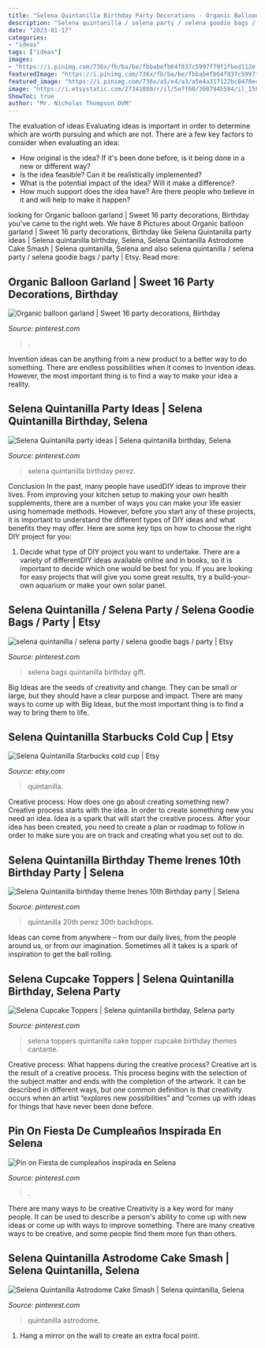 ```yaml
---
title: "Selena Quintanilla Birthday Party Decorations - Organic Balloon Garland"
description: "Selena quintanilla / selena party / selena goodie bags / party"
date: "2023-01-17"
categories:
- "ideas"
tags: ["ideas"]
images:
- "https://i.pinimg.com/736x/fb/ba/be/fbbabefb64f837c5997f79f1fbed112e.jpg"
featuredImage: "https://i.pinimg.com/736x/fb/ba/be/fbbabefb64f837c5997f79f1fbed112e.jpg"
featured_image: "https://i.pinimg.com/736x/a5/e4/a3/a5e4a317122bc8478ecda5ba7aa32e83.jpg"
image: "https://i.etsystatic.com/27341880/r/il/5e7f60/3007945584/il_1588xN.3007945584_rdl5.jpg"
ShowToc: true
author: "Mr. Nicholas Thompson DVM"
---
```



The evaluation of ideas
Evaluating ideas is important in order to determine which are worth pursuing and which are not. There are a few key factors to consider when evaluating an idea:
- How original is the idea? If it's been done before, is it being done in a new or different way?
- Is the idea feasible? Can it be realistically implemented?
- What is the potential impact of the idea? Will it make a difference?
- How much support does the idea have? Are there people who believe in it and will help to make it happen?

	

		
looking for Organic balloon garland | Sweet 16 party decorations, Birthday you've came to the right web. We have 8 Pictures about Organic balloon garland | Sweet 16 party decorations, Birthday like Selena Quintanilla party ideas | Selena quintanilla birthday, Selena, Selena Quintanilla Astrodome Cake Smash | Selena quintanilla, Selena and also selena quintanilla / selena party / selena goodie bags / party | Etsy. Read more:
		
    
## Organic Balloon Garland | Sweet 16 Party Decorations, Birthday

<img loading=lazy src="https://i.pinimg.com/originals/c2/fd/ec/c2fdecafe75d79b3ddd8158bf9b46eae.jpg" onerror="this.onerror=null;this.src='https://tse4.mm.bing.net/th?id=OIP.nBijYUg5ALdeWDnMBknJ5AHaJ4&amp;pid=15.1';" alt="Organic balloon garland | Sweet 16 party decorations, Birthday">

_Source: pinterest.com_

>. 

	

Invention ideas can be anything from a new product to a better way to do something. There are endless possibilities when it comes to invention ideas. However, the most important thing is to find a way to make your idea a reality.

    
## Selena Quintanilla Party Ideas | Selena Quintanilla Birthday, Selena

<img loading=lazy src="https://i.pinimg.com/originals/e0/1a/b7/e01ab77e694f4b198f6453e788271a75.jpg" onerror="this.onerror=null;this.src='https://tse1.mm.bing.net/th?id=OIP.82wMHC_PFhWjyMGCZ6eeFgHaJ4&amp;pid=15.1';" alt="Selena Quintanilla party ideas | Selena quintanilla birthday, Selena">

_Source: pinterest.com_

>selena quintanilla birthday perez. 

	

Conclusion
In the past, many people have usedDIY ideas to improve their lives. From improving your kitchen setup to making your own health supplements, there are a number of ways you can make your life easier using homemade methods. However, before you start any of these projects, it is important to understand the different types of DIY ideas and what benefits they may offer. Here are some key tips on how to choose the right DIY project for you:
1. Decide what type of DIY project you want to undertake. There are a variety of differentDIY ideas available online and in books, so it is important to decide which one would be best for you. If you are looking for easy projects that will give you some great results, try a build-your-own aquarium or make your own solar panel.

    
## Selena Quintanilla / Selena Party / Selena Goodie Bags / Party | Etsy

<img loading=lazy src="https://i.pinimg.com/originals/cc/b3/87/ccb387c9e6fd644dfd4ba304613c8618.jpg" onerror="this.onerror=null;this.src='https://tse2.mm.bing.net/th?id=OIP.2RfuNOF9IrufBqrV8DRCuAHaJ4&amp;pid=15.1';" alt="selena quintanilla / selena party / selena goodie bags / party | Etsy">

_Source: pinterest.com_

>selena bags quintanilla birthday gift. 

	

Big Ideas are the seeds of creativity and change. They can be small or large, but they should have a clear purpose and impact. There are many ways to come up with Big Ideas, but the most important thing is to find a way to bring them to life.

    
## Selena Quintanilla Starbucks Cold Cup | Etsy

<img loading=lazy src="https://i.etsystatic.com/27341880/r/il/5e7f60/3007945584/il_1588xN.3007945584_rdl5.jpg" onerror="this.onerror=null;this.src='https://tse4.mm.bing.net/th?id=OIP.DcheVuquR2KPZy-y5eNNJgHaN0&amp;pid=15.1';" alt="Selena Quintanilla Starbucks cold cup | Etsy">

_Source: etsy.com_

>quintanilla. 

	

Creative process: How does one go about creating something new?
Creative process starts with the idea. In order to create something new you need an idea. Idea is a spark that will start the creative process. After your idea has been created, you need to create a plan or roadmap to follow in order to make sure you are on track and creating what you set out to do.

    
## Selena Quintanilla Birthday Theme Irenes 10th Birthday Party | Selena

<img loading=lazy src="https://i.pinimg.com/736x/fb/ba/be/fbbabefb64f837c5997f79f1fbed112e.jpg" onerror="this.onerror=null;this.src='https://tse3.mm.bing.net/th?id=OIP.TIwxy9T1QSpSBJl071GZ3AHaJ3&amp;pid=15.1';" alt="Selena Quintanilla birthday theme Irenes 10th Birthday party | Selena">

_Source: pinterest.com_

>quintanilla 20th perez 30th backdrops. 

	

Ideas can come from anywhere – from our daily lives, from the people around us, or from our imagination. Sometimes all it takes is a spark of inspiration to get the ball rolling.

    
## Selena Cupcake Toppers | Selena Quintanilla Birthday, Selena Party

<img loading=lazy src="https://i.pinimg.com/736x/aa/2e/db/aa2edb166db9c9613ed7c2ea65f7ad6a.jpg" onerror="this.onerror=null;this.src='https://tse1.mm.bing.net/th?id=OIP.w0nqDO4G7PpJ6XArkQpFcQHaJ4&amp;pid=15.1';" alt="Selena Cupcake Toppers | Selena quintanilla birthday, Selena party">

_Source: pinterest.com_

>selena toppers quintanilla cake topper cupcake birthday themes cantante. 

	

Creative process: What happens during the creative process?
Creative art is the result of a creative process. This process begins with the selection of the subject matter and ends with the completion of the artwork. It can be described in different ways, but one common definition is that creativity occurs when an artist “explores new possibilities” and “comes up with ideas for things that have never been done before.

    
## Pin On Fiesta De Cumpleaños Inspirada En Selena

<img loading=lazy src="https://i.pinimg.com/736x/a5/e4/a3/a5e4a317122bc8478ecda5ba7aa32e83.jpg" onerror="this.onerror=null;this.src='https://tse4.mm.bing.net/th?id=OIP.udU40znM15xmeXwEn19ZZAHaEK&amp;pid=15.1';" alt="Pin on Fiesta de cumpleaños inspirada en Selena">

_Source: pinterest.com_

>. 

	

There are many ways to be creative
Creativity is a key word for many people. It can be used to describe a person's ability to come up with new ideas or come up with ways to improve something. There are many creative ways to be creative, and some people find them more fun than others.

    
## Selena Quintanilla Astrodome Cake Smash | Selena Quintanilla, Selena

<img loading=lazy src="https://i.pinimg.com/736x/db/d6/2b/dbd62b8470ba0cb33a0045e5830dc837.jpg" onerror="this.onerror=null;this.src='https://tse4.mm.bing.net/th?id=OIP.ftPcLP72LfLZ6NY0e9PPugHaE8&amp;pid=15.1';" alt="Selena Quintanilla Astrodome Cake Smash | Selena quintanilla, Selena">

_Source: pinterest.com_

>quintanilla astrodome. 

	

1. Hang a mirror on the wall to create an extra focal point.

